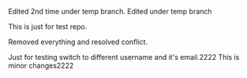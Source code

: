 Edited 2nd time under temp branch.
Edited under temp branch

This is just for test repo.

Removed everything and resolved conflict.

Just for testing switch to different username and it's email.2222
This is minor changes2222
